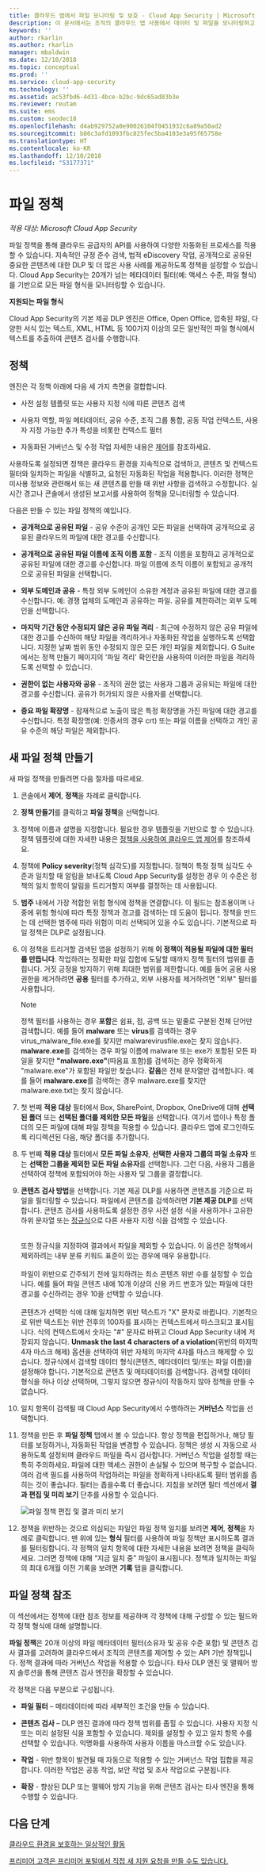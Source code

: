 ```yaml
---
title: 클라우드 앱에서 파일 모니터링 및 보호 - Cloud App Security | Microsoft Docs
description: 이 문서에서는 조직의 클라우드 앱 사용에서 데이터 및 파일을 모니터링하고 제어하는 데이터 정책을 설정하는 절차에 대해 설명합니다.
keywords: ''
author: rkarlin
ms.author: rkarlin
manager: mbaldwin
ms.date: 12/10/2018
ms.topic: conceptual
ms.prod: ''
ms.service: cloud-app-security
ms.technology: ''
ms.assetid: ac53fbd6-4d31-4bce-b2bc-9dc65ad83b3e
ms.reviewer: reutam
ms.suite: ems
ms.custom: seodec18
ms.openlocfilehash: d4ab929752a0e90026104f0451932c6a89a50ad2
ms.sourcegitcommit: b86c3afd1093fbc825fec5ba4103e3a95f65758e
ms.translationtype: HT
ms.contentlocale: ko-KR
ms.lasthandoff: 12/10/2018
ms.locfileid: "53177371"
---
```

# <a name="file-policies"></a>파일 정책  

*적용 대상: Microsoft Cloud App Security*

파일 정책을 통해 클라우드 공급자의 API를 사용하여 다양한 자동화된 프로세스를 적용할 수 있습니다. 지속적인 규정 준수 검색, 법적 eDiscovery 작업, 공개적으로 공유된 중요한 콘텐츠에 대한 DLP 및 더 많은 사용 사례를 제공하도록 정책을 설정할 수 있습니다. Cloud App Security는 20개가 넘는 메타데이터 필터(예: 액세스 수준, 파일 형식)를 기반으로 모든 파일 형식을 모니터링할 수 있습니다. 
 
**지원되는 파일 형식**

Cloud App Security의 기본 제공 DLP 엔진은 Office, Open Office, 압축된 파일, 다양한 서식 있는 텍스트, XML, HTML 등 100가지 이상의 모든 일반적인 파일 형식에서 텍스트를 추출하여 콘텐츠 검사를 수행합니다.

## <a name="policies"></a>정책 
엔진은 각 정책 아래에 다음 세 가지 측면을 결합합니다.  
  
- 사전 설정 템플릿 또는 사용자 지정 식에 따른 콘텐츠 검색  
  
- 사용자 역할, 파일 메타데이터, 공유 수준, 조직 그룹 통합, 공동 작업 컨텍스트, 사용자 지정 가능한 추가 특성을 비롯한 컨텍스트 필터  
  
- 자동화된 거버넌스 및 수정 작업 자세한 내용은 [제어](control.md)를 참조하세요.  
  
사용하도록 설정되면 정책은 클라우드 환경을 지속적으로 검색하고, 콘텐츠 및 컨텍스트 필터와 일치하는 파일을 식별하고, 요청된 자동화된 작업을 적용합니다. 이러한 정책은 미사용 정보와 관련해서 또는 새 콘텐츠를 만들 때 위반 사항을 검색하고 수정합니다. 실시간 경고나 콘솔에서 생성된 보고서를 사용하여 정책을 모니터링할 수 있습니다.  
  
다음은 만들 수 있는 파일 정책의 예입니다.  
  
-  **공개적으로 공유된 파일** - 공유 수준이 공개인 모든 파일을 선택하여 공개적으로 공유된 클라우드의 파일에 대한 경고를 수신합니다.  
  
- **공개적으로 공유된 파일 이름에 조직 이름 포함** - 조직 이름을 포함하고 공개적으로 공유된 파일에 대한 경고를 수신합니다. 파일 이름에 조직 이름이 포함되고 공개적으로 공유된 파일을 선택합니다.  
  
- **외부 도메인과 공유** - 특정 외부 도메인이 소유한 계정과 공유된 파일에 대한 경고를 수신합니다. 예: 경쟁 업체의 도메인과 공유하는 파일. 공유를 제한하려는 외부 도메인을 선택합니다.  
  
- **마지막 기간 동안 수정되지 않은 공유 파일 격리** - 최근에 수정하지 않은 공유 파일에 대한 경고를 수신하여 해당 파일을 격리하거나 자동화된 작업을 실행하도록 선택합니다. 지정한 날짜 범위 동안 수정되지 않은 모든 개인 파일을 제외합니다. G Suite에서는 정책 만들기 페이지의 '파일 격리' 확인란을 사용하여 이러한 파일을 격리하도록 선택할 수 있습니다.  
  
- **권한이 없는 사용자와 공유** - 조직의 권한 없는 사용자 그룹과 공유되는 파일에 대한 경고를 수신합니다. 공유가 허가되지 않은 사용자를 선택합니다.  
  
- **중요 파일 확장명** - 잠재적으로 노출이 많은 특정 확장명을 가진 파일에 대한 경고를 수신합니다. 특정 확장명(예: 인증서의 경우 crt) 또는 파일 이름을 선택하고 개인 공유 수준의 해당 파일은 제외합니다.  

## <a name="create-a-new-file-policy"></a>새 파일 정책 만들기  
새 파일 정책을 만들려면 다음 절차를 따르세요.  
  
1. 콘솔에서 **제어**, **정책**을 차례로 클릭합니다.  
  
2. **정책 만들기**를 클릭하고 **파일 정책**을 선택합니다.  
  
3. 정책에 이름과 설명을 지정합니다. 필요한 경우 템플릿을 기반으로 할 수 있습니다. 정책 템플릿에 대한 자세한 내용은 [정책을 사용하여 클라우드 앱 제어](control-cloud-apps-with-policies.md)를 참조하세요.  
  
4. 정책에 **Policy severity**(정책 심각도)를 지정합니다. 정책이 특정 정책 심각도 수준과 일치할 때 알림을 보내도록 Cloud App Security를 설정한 경우 이 수준은 정책의 일치 항목이 알림을 트리거할지 여부를 결정하는 데 사용됩니다.

5. **범주** 내에서 가장 적합한 위험 형식에 정책을 연결합니다. 이 필드는 참조용이며 나중에 위험 형식에 따라 특정 정책과 경고를 검색하는 데 도움이 됩니다.  정책을 만드는 데 선택한 범주에 따라 위험이 미리 선택되어 있을 수도 있습니다. 기본적으로 파일 정책은 DLP로 설정됩니다.  
  
6. 이 정책을 트리거할 검색된 앱을 설정하기 위해 **이 정책이 적용될 파일에 대한 필터를 만듭니다**. 작업하려는 정확한 파일 집합에 도달할 때까지 정책 필터의 범위를 좁힙니다. 거짓 긍정을 방지하기 위해 최대한 범위를 제한합니다. 예를 들어 공용 사용 권한을 제거하려면 **공용** 필터를 추가하고, 외부 사용자를 제거하려면 "외부" 필터를 사용합니다.  
   > [!NOTE] 
   > 정책 필터를 사용하는 경우 **포함**은 쉼표, 점, 공백 또는 밑줄로 구분된 전체 단어만 검색합니다. 예를 들어 **malware** 또는 **virus**를 검색하는 경우 virus_malware_file.exe를 찾지만 malwarevirusfile.exe는 찾지 않습니다. **malware.exe**를 검색하는 경우 파일 이름에 malware 또는 exe가 포함된 모든 파일을 찾지만 **"malware.exe"**(따옴표 포함)를 검색하는 경우 정확하게 "malware.exe"가 포함된 파일만 찾습니다. **같음**은 전체 문자열만 검색합니다. 예를 들어 **malware.exe**를 검색하는 경우 malware.exe를 찾지만 malware.exe.txt는 찾지 않습니다.  
7. 첫 번째 **적용 대상** 필터에서 Box, SharePoint, Dropbox, OneDrive에 대해 **선택된 폴더** 또는 **선택된 폴더를 제외한 모든 파일**을 선택합니다. 여기서 앱이나 특정 폴더의 모든 파일에 대해 파일 정책을 적용할 수 있습니다. 클라우드 앱에 로그인하도록 리디렉션된 다음, 해당 폴더를 추가합니다.  

8. 두 번째 **적용 대상** 필터에서 **모든 파일 소유자**, **선택한 사용자 그룹의 파일 소유자** 또는 **선택한 그룹을 제외한 모든 파일 소유자**를 선택합니다. 그런 다음, 사용자 그룹을 선택하여 정책에 포함되어야 하는 사용자 및 그룹을 결정합니다.
  
9. **콘텐츠 검사 방법**을 선택합니다. 기본 제공 DLP를 사용하면 콘텐츠를 기준으로 파일을 필터링할 수 있습니다. 파일에서 콘텐츠를 검색하려면 **기본 제공 DLP**를 선택합니다. 콘텐츠 검사를 사용하도록 설정한 경우 사전 설정 식을 사용하거나 고유한 하위 문자열 또는 [정규식](working-with-the-regex-engine.md)으로 다른 사용자 지정 식을 검색할 수 있습니다.  <br></br>

   또한 정규식을 지정하여 결과에서 파일을 제외할 수 있습니다. 이 옵션은 정책에서 제외하려는 내부 분류 키워드 표준이 있는 경우에 매우 유용합니다. <br></br> 파일이 위반으로 간주되기 전에 일치하려는 최소 콘텐츠 위반 수를 설정할 수 있습니다. 예를 들어 파일 콘텐츠 내에 10개 이상의 신용 카드 번호가 있는 파일에 대한 경고를 수신하려는 경우 10을 선택할 수 있습니다.  <br></br>
   콘텐츠가 선택한 식에 대해 일치하면 위반 텍스트가 "X" 문자로 바뀝니다. 기본적으로 위반 텍스트는 위반 전후의 100자를 표시하는 컨텍스트에서 마스크되고 표시됩니다. 식의 컨텍스트에서 숫자는 "#" 문자로 바뀌고 Cloud App Security 내에 저장되지 않습니다. **Unmask the last 4 characters of a violation**(위반의 마지막 4자 마스크 해제) 옵션을 선택하여 위반 자체의 마지막 4자를 마스크 해제할 수 있습니다. 정규식에서 검색할 데이터 형식(콘텐츠, 메타데이터 및/또는 파일 이름)을 설정해야 합니다. 기본적으로 콘텐츠 및 메타데이터를 검색합니다. 검색할 데이터 형식을 하나 이상 선택하며, 그렇지 않으면 정규식이 작동하지 않아 정책을 만들 수 없습니다. 
  
10. 일치 항목이 검색될 때 Cloud App Security에서 수행하려는 **거버넌스** 작업을 선택합니다.  
  
11. 정책을 만든 후 **파일 정책** 탭에서 볼 수 있습니다. 항상 정책을 편집하거나, 해당 필터를 보정하거나, 자동화된 작업을 변경할 수 있습니다. 정책은 생성 시 자동으로 사용하도록 설정되며 클라우드 파일을 즉시 검사합니다.  거버넌스 작업을 설정할 때는 특히 주의하세요. 파일에 대한 액세스 권한이 손실될 수 있으며 복구할 수 없습니다. 여러 검색 필드를 사용하여 작업하려는 파일을 정확하게 나타내도록 필터 범위를 좁히는 것이 좋습니다. 필터는 좁을수록 더 좋습니다. 지침을 보려면 필터 섹션에서 **결과 편집 및 미리 보기** 단추를 사용할 수 있습니다.  
  
    ![파일 정책 편집 및 결과 미리 보기](./media/file-policy-edit-and-preview-results.png "파일 정책 편집 및 결과 미리 보기")  
  
12. 정책을 위반하는 것으로 의심되는 파일인 파일 정책 일치를 보려면 **제어**, **정책**을 차례로 클릭합니다. 맨 위에 있는 **형식** 필터를 사용하여 파일 정책만 표시하도록 결과를 필터링합니다. 각 정책의 일치 항목에 대한 자세한 내용을 보려면 정책을 클릭하세요. 그러면 정책에 대해 “지금 일치 중” 파일이 표시됩니다. 정책과 일치하는 파일의 최대 6개월 이전 기록을 보려면 **기록** 탭을 클릭합니다.     
  
## <a name="file-policy-reference"></a>파일 정책 참조  
이 섹션에서는 정책에 대한 참조 정보를 제공하며 각 정책에 대해 구성할 수 있는 필드와 각 정책 형식에 대해 설명합니다. 
  
**파일 정책**은 20개 이상의 파일 메타데이터 필터(소유자 및 공유 수준 포함) 및 콘텐츠 검사 결과를 고려하여 클라우드에서 조직의 콘텐츠를 제어할 수 있는 API 기반 정책입니다. 정책 결과에 따라 거버넌스 작업을 적용할 수 있습니다. 타사 DLP 엔진 및 맬웨어 방지 솔루션을 통해 콘텐츠 검사 엔진을 확장할 수 있습니다.  
  
각 정책은 다음 부분으로 구성됩니다.  
  
- **파일 필터** – 메타데이터에 따라 세부적인 조건을 만들 수 있습니다.  
  
- **콘텐츠 검사** – DLP 엔진 결과에 따라 정책 범위를 좁힐 수 있습니다. 사용자 지정 식 또는 미리 설정된 식을 포함할 수 있습니다. 제외를 설정할 수 있고 일치 항목 수를 선택할 수 있습니다. 익명화를 사용하여 사용자 이름을 마스크할 수도 있습니다. 
  
- **작업** - 위반 항목이 발견될 때 자동으로 적용할 수 있는 거버넌스 작업 집합을 제공합니다.  이러한 작업은 공동 작업, 보안 작업 및 조사 작업으로 구분됩니다.

- **확장** - 향상된 DLP 또는 맬웨어 방지 기능을 위해 콘텐츠 검사는 타사 엔진을 통해 수행할 수 있습니다.  

  
## <a name="next-steps"></a>다음 단계 
[클라우드 환경을 보호하는 일상적인 활동](daily-activities-to-protect-your-cloud-environment.md)   

[프리미어 고객은 프리미어 포털에서 직접 새 지원 요청을 만들 수도 있습니다.](https://premier.microsoft.com/)  
  
  